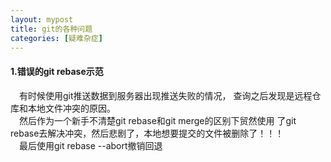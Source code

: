 ```yaml
---
layout: mypost
title: git的各种问题
categories: [疑难杂症]
---
```


#### 1.错误的git rebase示范   
&emsp;有时候使用git推送数据到服务器出现推送失败的情况，
查询之后发现是远程仓库和本地文件冲突的原因。  
&emsp;然后作为一个新手不清楚git rebase和git merge的区别下贸然使用
了git rebase去解决冲突，然后悲剧了，本地想要提交的文件被删除了！！！   
&emsp;最后使用git rebase --abort撤销回退  







